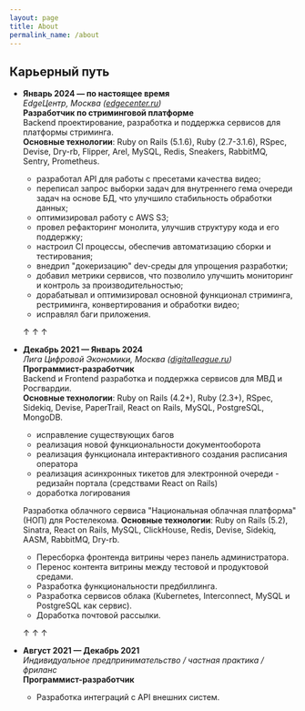 ```yaml
---
layout: page
title: About
permalink_name: /about
---
```

## Карьерный путь

- **Январь 2024 — по настоящее время**  
  *EdgeЦентр, Москва ([edgecenter.ru](https://edgecenter.ru/))*  
  **Разработчик по стриминговой платформе**  
  Backend проектирование, разработка и поддержка сервисов для платформы стриминга.  
  **Основные технологии**: Ruby on Rails (5.1.6), Ruby (2.7-3.1.6), RSpec, Devise, Dry-rb, Flipper, Arel, MySQL, Redis, Sneakers, RabbitMQ, Sentry, Prometheus.
  - разработал API для работы с пресетами качества видео;
  - переписал запрос выборки задач для внутреннего гема очереди задач на основе БД, что улучшило стабильность обработки данных;
  - оптимизировал работу с AWS S3;
  - провел рефакторинг монолита, улучшив структуру кода и его поддержку;
  - настроил CI процессы, обеспечив автоматизацию сборки и тестирования;
  - внедрил "докеризацию" dev-среды для упрощения разработки;
  - добавил метрики сервисов, что позволило улучшить мониторинг и контроль за производительностью;
  - дорабатывал и оптимизировал основной функционал стриминга, рестриминга, конвертирования и обработки видео;
  - исправлял баги приложения.

  ↑  ↑  ↑

- **Декабрь 2021 — Январь 2024**  
  *Лига Цифровой Экономики, Москва ([digitalleague.ru](https://www.digitalleague.ru/))*  
  **Программист-разработчик**  
  Backend и Frontend разработка и поддержка сервисов для МВД и Росгвардии.  
  **Основные технологии**: Ruby on Rails (4.2+), Ruby (2.3+), RSpec, Sidekiq, Devise, PaperTrail, React on Rails, MySQL, PostgreSQL, MongoDB.
    - исправление существующих багов
    - реализация новой функциональности документооборота
    - реализация функционала интерактивного создания расписания оператора
    - реализация асинхронных тикетов для электронной очереди - редизайн портала (средствами React on Rails)
    - доработка логирования

  Разработка облачного сервиса "Национальная облачная платформа" (НОП) для Ростелекома.
  **Основные технологии**: Ruby on Rails (5.2), Sinatra, React on Rails, MySQL, ClickHouse, Redis, Devise, Sidekiq, AASM, RabbitMQ, Dry-rb.
    - Пересборка фронтенда витрины через панель администратора.
    - Перенос контента витрины между тестовой и продуктовой средами.
    - Разработка функциональности предбиллинга.
    - Разработка сервисов облака (Kubernetes, Interconnect, MySQL и PostgreSQL как сервис).
    - Доработка почтовой рассылки.

  ↑  ↑  ↑

- **Август 2021 — Декабрь 2021**  
  *Индивидуальное предпринимательство / частная практика / фриланс*  
  **Программист-разработчик**
  - Разработка интеграций с API внешних систем.
